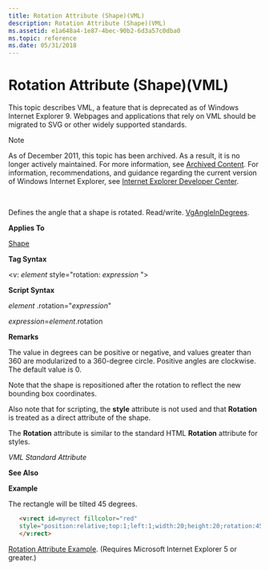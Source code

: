 ```yaml
---
title: Rotation Attribute (Shape)(VML)
description: Rotation Attribute (Shape)(VML)
ms.assetid: e1a648a4-1e87-4bec-90b2-6d3a57c0dba0
ms.topic: reference
ms.date: 05/31/2018
---
```


# Rotation Attribute (Shape)(VML)

This topic describes VML, a feature that is deprecated as of Windows Internet Explorer 9. Webpages and applications that rely on VML should be migrated to SVG or other widely supported standards.

> [!Note]  
> As of December 2011, this topic has been archived. As a result, it is no longer actively maintained. For more information, see [Archived Content](/previous-versions/windows/internet-explorer/ie-developer/). For information, recommendations, and guidance regarding the current version of Windows Internet Explorer, see [Internet Explorer Developer Center](https://msdn.microsoft.com/ie/).

 

Defines the angle that a shape is rotated. Read/write. [VgAngleInDegrees](msdn-online-vml-vgangleindegrees-data-type.md).

**Applies To**

[Shape](shape-element--vml.md)

**Tag Syntax**

<v: *element* style="rotation: *expression* ">

**Script Syntax**

*element* .rotation="*expression*"

*expression*=*element*.rotation

**Remarks**

The value in degrees can be positive or negative, and values greater than 360 are modularized to a 360-degree circle. Positive angles are clockwise. The default value is 0.

Note that the shape is repositioned after the rotation to reflect the new bounding box coordinates.

Also note that for scripting, the **style** attribute is not used and that **Rotation** is treated as a direct attribute of the shape.

The **Rotation** attribute is similar to the standard HTML **Rotation** attribute for styles.

*VML Standard Attribute*

**See Also**

**Example**

The rectangle will be tilted 45 degrees.


```HTML
   <v:rect id=myrect fillcolor="red"
   style="position:relative;top:1;left:1;width:20;height:20;rotation:45">
   </v:rect>
```



[Rotation Attribute Example](/previous-versions/bb264091(v=vs.85)). (Requires Microsoft Internet Explorer 5 or greater.)

 

 
